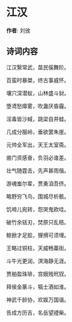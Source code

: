 # 江汉

**作者**: 刘攽

## 诗词内容

江汉繄常武，苗民傒舞阶。

百蛮时暴桀，终古事威怀。

壤穴深潜蚁，山林盛斗豺。

堕鸢愁瘴雾，吹蛊厌昏霾。

淫毒皆沙蜮，跳梁自井蛙。

几成分服岭，垂欲罢朱崖。

元帅全军出，天王太室斋。

凿门资感奋，负羽必谁差。

壮气随霆击，先声甚雨偕。

游魂蚩尔辈，贾勇洎吾侪。

略野穷飞鸟，围城尽析骸。

饥啼儿宛转，怨哭鬼欧哇。

破竹余铦刃，焚原只乱秸。

鲸掀才足脍，狸搰可须埋。

王略过铜柱，天威畅藁街。

斗牛光更润，溟海静无涯。

贾舶盈珠琲，宫娥贱玳钗。

拜侯金篆斗，犒士酒如淮。

神武千龄协，欢娱万国谐。

告成方历吉，名岳望禋柴。

